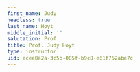 ```yaml
---
first_name: Judy
headless: true
last_name: Hoyt
middle_initial: ''
salutation: Prof.
title: Prof. Judy Hoyt
type: instructor
uid: ecee8a2a-3c5b-085f-b9c8-e61f752abe7c
---
```

